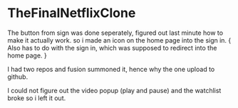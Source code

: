 # TheFinalNetflixClone
 
The button from sign was done seperately, figured out last minute how to make it actually work. so i made an icon on the home page into the sign in.
{
Also has to do with the sign in,
which was supposed to redirect into the home page.
}

I had two repos and fusion summoned it, hence why the one upload to github.

I could not figure out the video popup (play and pause) and the watchlist broke so i left it out.
